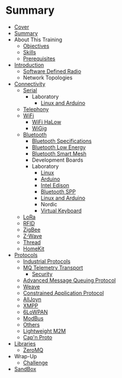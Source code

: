 # Summary

* [Cover](README.md)
* [Summary](SUMMARY.md)
* About This Training
   * [Objectives](documentation/Objectives.md)
   * [Skills](documentation/Skills.md)
   * [Prerequisites](documentation/Prerequisites.md)
* [Introduction](documentation/Introduction.md)
   * [Software Defined Radio](documentation/SoftwareDefinedRadio.md)
   * Network Topologies
* [Connectivity](documentation/Connectivity.md)
   * [Serial](documentation/Serial.md)
       * Laboratory
           * [Linux and Arduino](documentation/SerialLinuxAndArduino.md)
   * [Telephony](documentation/Telephony.md)
   * [WiFi](documentation/WiFi.md)
       * [WiFi HaLow](documentation/WiFiHaLow.md)
       * [WiGig](documentation/WiGig.md)
   * [Bluetooth](documentation/Bluetooth.md)
       * [Bluetooth Specifications](documentation/BluetoothProfiles.md)
       * [Bluetooth Low Energy](documentation/BluetoothLowEnergy.md)
       * [Bluetooth Smart Mesh](documentation/BluetoothSmartMesh.md)
       * Development Boards
       * Laboratory
           * [Linux](documentation/BluetoothLinux.md)
           * [Arduino](documentation/BluetoothArduino.md)
           * [Intel Edison](documentation/BluetoothIntelEdison.md)
           * [Bluetooth SPP](documentation/BluetoothSpp.md)
           * [Linux and Arduino](documentation/LinuxAndArduino.md)
           * Nordic
           * [Virtual Keyboard](documentation/BluetoothVirtualKeyboard.md)
   * [LoRa](documentation/LoRa.md)
   * [RFID](documentation/RFID.md)
   * [ZigBee](documentation/ZigBee.md)
   * [Z-Wave](documentation/ZWave.md)
   * [Thread](documentation/Thread.md)
   * [HomeKit](documentation/HomeKit.md)
* [Protocols](documentation/Protocols.md)
   * [Industrial Protocols](documentation/IndustrialProtocols.md)
   * [MQ Telemetry Transport](documentation/MQTT.md)
       * [Security](documentation/MqttSecurity.md)
   * [Advanced Message Queuing Protocol](documentation/AMQP.md)
   * [Weave](documentation/Weave.md)
   * [Constrained Application Protocol](documentation/ConstrainedApplicationProtocol.md)
   * [AllJoyn](documentation/Alljoyn.md)
   * [XMPP](documentation/XMPP.md)
   * [6LoWPAN](documentation/6LowPan.md)
   * [ModBus](documentation/ModBus.md)
   * [Others](documentation/Others.md)
   * [Lightweight M2M](documentation/LightweightM2M.md)
   * [Cap'n Proto](documentation/CapNProto.md)
* [Libraries](documentation/Libraries.md)
   * [ZeroMQ](documentation/ZeroMq.md)
* Wrap-Up
   * [Challenge](documentation/Challenge.md)
* [SandBox](documentation/Sandbox.md)

